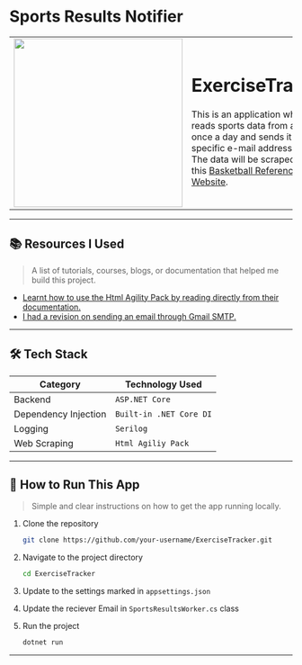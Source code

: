 # Sports Results Notifier


<table>
  <tr>
    <td>
      <img src="https://github.com/user-attachments/assets/95499d31-77fa-4a5a-9f4f-b222ea6089f6" width="300">
    </td>
    <td>
      <h1>ExerciseTracker</h1>
      <p>This is an application where it reads sports data from a website once a day and sends it to a specific e-mail address.<br>
The data will be scraped from this 
<a href="https://www.basketball-reference.com/boxscores/" target="_blank">Basketball Reference Website</a>.
</p>
    </td>
  </tr>
</table>

---

## 📚 Resources I Used
> A list of tutorials, courses, blogs, or documentation that helped me build this project.

- [Learnt how to use the Html Agility Pack by reading directly from their documentation.](https://html-agility-pack.net/)
- [I had a revision on sending an email through Gmail SMTP.](https://www.c-sharpcorner.com/blogs/send-email-using-gmail-smtp)

---

## 🛠️ Tech Stack

| Category        | Technology Used     |
|----------------|---------------------|
| Backend        | `ASP.NET Core`      |
| Dependency Injection | `Built-in .NET Core DI` |
| Logging        | `Serilog`           |
| Web Scraping   | `Html Agiliy Pack`|

---


## 🚀 How to Run This App

> Simple and clear instructions on how to get the app running locally.

1. Clone the repository
   ```bash
   git clone https://github.com/your-username/ExerciseTracker.git
2. Navigate to the project directory
   ```bash
   cd ExerciseTracker
3. Update to the settings marked in `appsettings.json`
   
4. Update the reciever Email in `SportsResultsWorker.cs` class 
   
5. Run the project
   ```bash
   dotnet run

---


